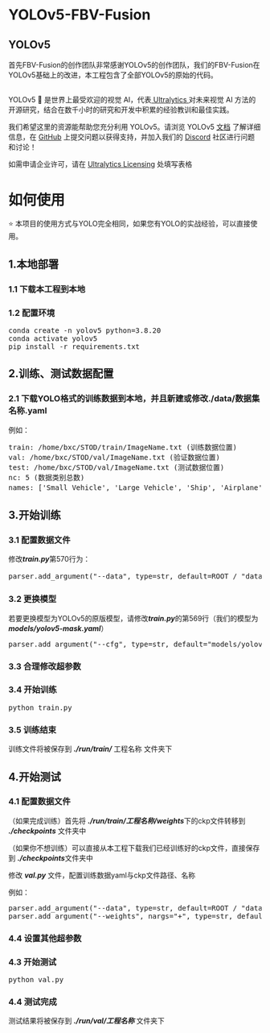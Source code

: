 # YOLOv5-FBV-Fusion

## YOLOv5
首先FBV-Fusion的创作团队非常感谢YOLOv5的创作团队，我们的FBV-Fusion在YOLOv5基础上的改进，本工程包含了全部YOLOv5的原始的代码。

##
YOLOv5 🚀 是世界上最受欢迎的视觉 AI，代表<a href="https://www.ultralytics.com/"> Ultralytics </a>对未来视觉 AI 方法的开源研究，结合在数千小时的研究和开发中积累的经验教训和最佳实践。

我们希望这里的资源能帮助您充分利用 YOLOv5。请浏览 YOLOv5 <a href="https://docs.ultralytics.com/yolov5/">文档</a> 了解详细信息，在 <a href="https://github.com/ultralytics/yolov5/issues/new/choose">GitHub</a> 上提交问题以获得支持，并加入我们的 <a href="https://discord.com/invite/ultralytics">Discord</a> 社区进行问题和讨论！

如需申请企业许可，请在 [Ultralytics Licensing](https://www.ultralytics.com/license) 处填写表格

# 如何使用

⭐ 本项目的使用方式与YOLO完全相同，如果您有YOLO的实战经验，可以直接使用。

## 1.本地部署

### 1.1 下载本工程到本地

### 1.2 配置环境
<pre>
conda create -n yolov5 python=3.8.20
conda activate yolov5
pip install -r requirements.txt
</pre>
## 2.训练、测试数据配置

### 2.1 下载YOLO格式的训练数据到本地，并且新建或修改./data/数据集名称.yaml

例如：
<pre>
train: /home/bxc/STOD/train/ImageName.txt (训练数据位置)
val: /home/bxc/STOD/val/ImageName.txt (验证数据位置)
test: /home/bxc/STOD/val/ImageName.txt (测试数据位置)
nc: 5 (数据类别总数)
names: ['Small Vehicle', 'Large Vehicle', 'Ship', 'Airplane', 'Oil Tank'] （数据类别名称，按顺序对应）
</pre>

## 3.开始训练

### 3.1 配置数据文件

修改***train.py***第570行为：

<pre>
parser.add_argument("--data", type=str, default=ROOT / "data/数据集名称.yaml", help="dataset.yaml path"
</pre>

### 3.2 更换模型

若要更换模型为YOLOv5的原版模型，请修改***train.py***的第569行（我们的模型为***models/yolov5-mask.yaml***）

<pre>
parser.add_argument("--cfg", type=str, default="models/yolov5.yaml", help="model.yaml path")
</pre>

### 3.3 合理修改超参数

### 3.4 开始训练

<pre>
python train.py
</pre>

### 3.5 训练结束

训练文件将被保存到 ***./run/train/*** 工程名称 文件夹下

## 4.开始测试

### 4.1 配置数据文件
（如果完成训练）首先将 ***./run/train/工程名称/weights***下的ckp文件转移到 ***./checkpoints*** 文件夹中

（如果你不想训练）可以直接从本工程下载我们已经训练好的ckp文件，直接保存到 ***./checkpoints***文件夹中

修改 ***val.py*** 文件，配置训练数据yaml与ckp文件路径、名称

例如：
<pre>
parser.add_argument("--data", type=str, default=ROOT / "data/STOD.yaml", help="dataset.yaml path")
parser.add_argument("--weights", nargs="+", type=str, default=ROOT / "./checkpoints/best.pt", help="model path(s)")
</pre>

### 4.4 设置其他超参数

### 4.3 开始测试
<pre>
python val.py
</pre>

### 4.4 测试完成

测试结果将被保存到 ***./run/val/工程名称*** 文件夹下
